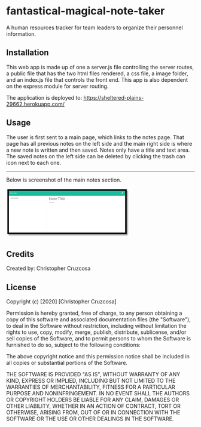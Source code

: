 # fantastical-magical-note-taker
A human resources tracker for team leaders to organize their personnel information.

## Installation

This web app is made up of one a server.js file controlling the server routes, a public file that has the two html files rendered, a css file, a image folder, and an index.js file that controls the front end.  This app is also dependent on the express module for server routing.


The application is deployed to: https://sheltered-plains-29662.herokuapp.com/

## Usage 

The user is first sent to a main page, which links to the notes page.  That page has all previous notes on the left side and the main right side is where a new note is written and then saved.  Notes only have a title and text area.  The saved notes on the left side can be deleted by clicking the trash can icon next to each one.

-----

Below is screenshot of the main notes section.

![Screenshot 1](./public/assets/images/screenshot1.png)


## Credits

Created by: Christopher Cruzcosa


## License

Copyright (c) [2020] [Christopher Cruzcosa]

Permission is hereby granted, free of charge, to any person obtaining a copy
of this software and associated documentation files (the "Software"), to deal
in the Software without restriction, including without limitation the rights
to use, copy, modify, merge, publish, distribute, sublicense, and/or sell
copies of the Software, and to permit persons to whom the Software is
furnished to do so, subject to the following conditions:

The above copyright notice and this permission notice shall be included in all
copies or substantial portions of the Software.

THE SOFTWARE IS PROVIDED "AS IS", WITHOUT WARRANTY OF ANY KIND, EXPRESS OR
IMPLIED, INCLUDING BUT NOT LIMITED TO THE WARRANTIES OF MERCHANTABILITY,
FITNESS FOR A PARTICULAR PURPOSE AND NONINFRINGEMENT. IN NO EVENT SHALL THE
AUTHORS OR COPYRIGHT HOLDERS BE LIABLE FOR ANY CLAIM, DAMAGES OR OTHER
LIABILITY, WHETHER IN AN ACTION OF CONTRACT, TORT OR OTHERWISE, ARISING FROM,
OUT OF OR IN CONNECTION WITH THE SOFTWARE OR THE USE OR OTHER DEALINGS IN THE
SOFTWARE.
